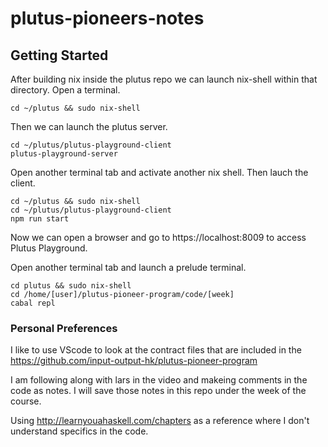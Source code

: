 # plutus-pioneers-notes
## Getting Started

After building nix inside the plutus repo we can launch nix-shell within that directory. Open a terminal.

` cd ~/plutus && sudo nix-shell `

Then we can launch the plutus server.

``` 
cd ~/plutus/plutus-playground-client
plutus-playground-server 
``` 

Open another terminal tab and activate another nix shell. Then lauch the client.

```
cd ~/plutus && sudo nix-shell
cd ~/plutus/plutus-playground-client
npm run start
```

Now we can open a browser and go to https://localhost:8009 to access Plutus Playground.

Open another terminal tab and launch a prelude terminal.

```
cd plutus && sudo nix-shell
cd /home/[user]/plutus-pioneer-program/code/[week]
cabal repl
```
### Personal Preferences

I like to use VScode to look at the contract files that are included in the https://github.com/input-output-hk/plutus-pioneer-program

I am following along with lars in the video and makeing comments in the code as notes. I will save those notes in this repo under the week of the course.

Using http://learnyouahaskell.com/chapters as a reference where I don't understand specifics in the code.

